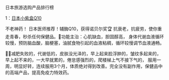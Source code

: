 日本旅游选购产品排行榜

1：<a rel="noopener" href="https://www.jpchu.com/product/xyzal/" target="_blank">日本小紫盒Q10</a>

不老神药！ 日本医师推荐！辅酶Q10，获得诺贝尔奖🏆 抗衰老，抗疲劳，使你重走青春，秒杀任何保健品。🍃功能主治：心肌缺血，胆固醇高，
身体代谢血液循环较慢，预防脑血酸，脑梗塞，油腻食物引起的血液粘稠，循环较慢调节血液通畅。

✌🏻减肥失败的，代谢低的，皮肤没光泽的，早上起来脸浮肿的，皱纹多起来的，早上起不来的，一大早就累的，倦怠感强烈的，爬楼梯上气不接下气的，
服用一周，明显好转，连续服用3个月，体质绝对得到改善。完全没有副作用，保健品中的高端产品，提高免疫力特效药。

